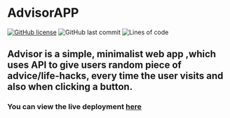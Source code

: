 # AdvisorAPP
[![GitHub license](https://img.shields.io/github/license/code-reaper08/AdvisorAPP?style=for-the-badge)](https://github.com/code-reaper08/AdvisorAPP/blob/main/LICENSE.md) ![GitHub last commit](https://img.shields.io/github/last-commit/code-reaper08/AdvisorAPP?style=for-the-badge) ![Lines of code](https://img.shields.io/tokei/lines/github/code-reaper08/AdvisorAPP?style=for-the-badge)

Advisor is a simple, minimalist web app ,which uses API to give users random piece of advice/life-hacks, every time the user visits and also when clicking a button. 
---
### You can view the live deployment [here](https://code-reaper08.github.io/AdvisorAPP/)
